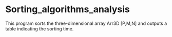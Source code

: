 # Sorting_algorithms_analysis
This program sorts the three-dimensional array Аrr3D [P,M,N] and outputs a table indicating the sorting time.
